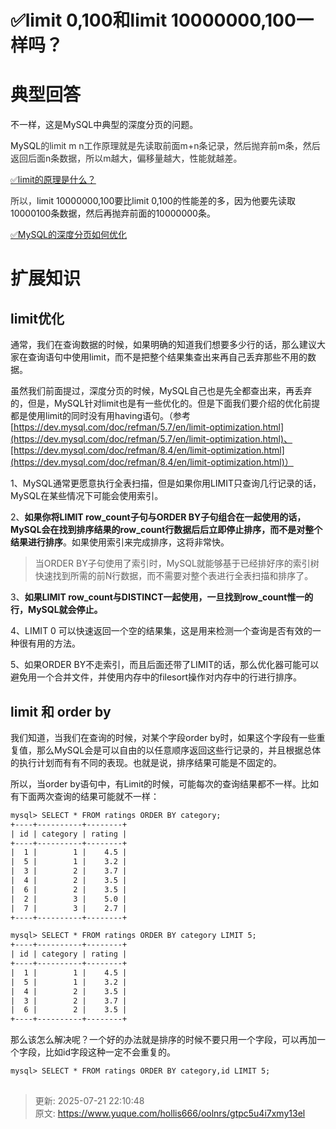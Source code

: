 # ✅limit 0,100和limit 10000000,100一样吗？

# 典型回答


不一样，这是MySQL中典型的深度分页的问题。



MySQL<font style="color:rgb(51, 51, 51);">的limit m n工作原理就是先读取前面m+n条记录，然后抛弃前m条，然后返回后面n条数据，所以m越大，偏移量越大，性能就越差。</font>

<font style="color:rgb(51, 51, 51);"></font>

[✅limit的原理是什么？](https://www.yuque.com/hollis666/oolnrs/zfvodtm4bk19eyvb)

<font style="color:rgb(51, 51, 51);"></font>

<font style="color:rgb(51, 51, 51);">所以，</font>limit 10000000,100要比limit 0,100的性能差的多，因为他要先读取10000100条数据，然后再抛弃前面的10000000条。



[✅MySQL的深度分页如何优化](https://www.yuque.com/hollis666/oolnrs/et8lo7l10rg7g7iy)



# 扩展知识
## limit优化


通常，我们在查询数据的时候，如果明确的知道我们想要多少行的话，那么建议大家在查询语句中使用limit，而不是把整个结果集查出来再自己丢弃那些不用的数据。



虽然我们前面提过，深度分页的时候，MySQL自己也是先全都查出来，再丢弃的，但是，MySQL针对limit也是有一些优化的。但是下面我们要介绍的优化前提都是使用limit的同时没有用having语句。（参考[https://dev.mysql.com/doc/refman/5.7/en/limit-optimization.html](https://dev.mysql.com/doc/refman/5.7/en/limit-optimization.html)、[https://dev.mysql.com/doc/refman/8.4/en/limit-optimization.html](https://dev.mysql.com/doc/refman/8.4/en/limit-optimization.html)）



1、MySQL通常更愿意执行全表扫描，但是如果你用LIMIT只查询几行记录的话，MySQL在某些情况下可能会使用索引。

<font style="color:rgb(0, 0, 0);"></font>

2、**如果你将LIMIT row_count子句与ORDER BY子句组合在一起使用的话，MySQL会在找到排序结果的row_count行数据后后立即停止排序，而不是对整个结果进行排序**。如果使用索引来完成排序，这将非常快。



> 当ORDER BY子句使用了索引时，MySQL就能够基于已经排好序的索引树快速找到所需的前N行数据，而不需要对整个表进行全表扫描和排序了。
>

<font style="color:rgb(0, 0, 0);"></font>

3、**如果LIMIT row_count与DISTINCT一起使用，一旦找到row_count惟一的行，MySQL就会停止。**



4、LIMIT 0 可以快速返回一个空的结果集，这是用来检测一个查询是否有效的一种很有用的方法。



5、如果ORDER BY不走索引，而且后面还带了LIMIT的话，那么优化器可能可以避免用一个合并文件，并使用内存中的filesort操作对内存中的行进行排序。



## limit 和 order by


我们知道，当我们在查询的时候，对某个字段order by时，如果这个字段有一些重复值，那么MySQL会是可以自由的以任意顺序返回这些行记录的，并且根据总体的执行计划而有有不同的表现。也就是说，排序结果可能是不固定的。



所以，当order by语句中，有Limit的时候，可能每次的查询结果都不一样。比如有下面两次查询的结果可能就不一样：



```latex
mysql> SELECT * FROM ratings ORDER BY category;
+----+----------+--------+
| id | category | rating |
+----+----------+--------+
|  1 |        1 |    4.5 |
|  5 |        1 |    3.2 |
|  3 |        2 |    3.7 |
|  4 |        2 |    3.5 |
|  6 |        2 |    3.5 |
|  2 |        3 |    5.0 |
|  7 |        3 |    2.7 |
+----+----------+--------+
```



```latex
mysql> SELECT * FROM ratings ORDER BY category LIMIT 5;
+----+----------+--------+
| id | category | rating |
+----+----------+--------+
|  1 |        1 |    4.5 |
|  5 |        1 |    3.2 |
|  4 |        2 |    3.5 |
|  3 |        2 |    3.7 |
|  6 |        2 |    3.5 |
+----+----------+--------+
```



那么该怎么解决呢？一个好的办法就是排序的时候不要只用一个字段，可以再加一个字段，比如id字段这种一定不会重复的。



```latex
mysql> SELECT * FROM ratings ORDER BY category,id LIMIT 5;
```



## 


> 更新: 2025-07-21 22:10:48  
> 原文: <https://www.yuque.com/hollis666/oolnrs/gtpc5u4i7xmy13el>